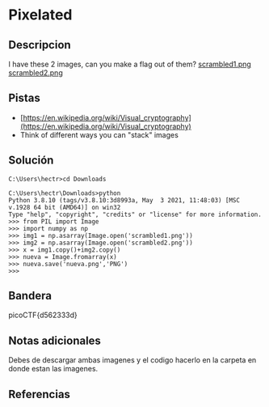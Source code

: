 # Pixelated

## Descripcion
I have these 2 images, can you make a flag out of them? [scrambled1.png](https://mercury.picoctf.net/static/75e646e4ad19967ca1811f895fb40465/scrambled1.png) [scrambled2.png](https://mercury.picoctf.net/static/75e646e4ad19967ca1811f895fb40465/scrambled2.png)

## Pistas
- [https://en.wikipedia.org/wiki/Visual_cryptography](https://en.wikipedia.org/wiki/Visual_cryptography)
- Think of different ways you can "stack" images

## Solución

```
C:\Users\hectr>cd Downloads

C:\Users\hectr\Downloads>python
Python 3.8.10 (tags/v3.8.10:3d8993a, May  3 2021, 11:48:03) [MSC v.1928 64 bit (AMD64)] on win32
Type "help", "copyright", "credits" or "license" for more information.
>>> from PIL import Image
>>> import numpy as np
>>> img1 = np.asarray(Image.open('scrambled1.png'))
>>> img2 = np.asarray(Image.open('scrambled2.png'))
>>> x = img1.copy()+img2.copy()
>>> nueva = Image.fromarray(x)
>>> nueva.save('nueva.png','PNG')
>>>
```

## Bandera
picoCTF{d562333d}

## Notas adicionales
Debes de descargar ambas imagenes y el codigo hacerlo en la carpeta en donde estan las imagenes.


## Referencias